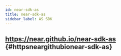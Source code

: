 ```yaml
---
id: near-sdk-as
title: near-sdk-as
sidebar_label: AS SDK
---
```


## https://near.github.io/near-sdk-as {#httpsneargithubionear-sdk-as}
